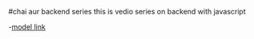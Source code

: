 #chai aur backend series
this is vedio series on backend with javascript

-[model link](https://app.eraser.io/workspace/YtPqZ1VogxGy1jzIDkzj)
